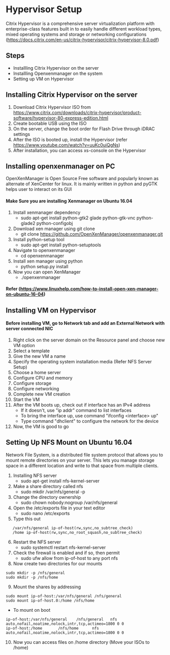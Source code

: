 # Hypervisor Setup

Citrix Hypervisor is a comprehensive server virtualization platform with enterprise-class features built in to easily handle different workload types, mixed operating systems and storage or networking configurations (https://docs.citrix.com/en-us/citrix-hypervisor/citrix-hypervisor-8.0.pdf)

## Steps

- Installling Citrix Hypervisor on the server
- Installling Openxenmanager on the system
- Setting up VM on Hypervisor

## Installing Citrix Hypervisor on the server

1. Download Citrix Hypervisor ISO from https://www.citrix.com/downloads/citrix-hypervisor/product-software/hypervisor-80-express-edition.html
2. Create bootable USB using the ISO
3. On the server, change the boot order for Flash Drive through iDRAC settings
4. After the ISO is booted up, install the Hypervisor (refer https://www.youtube.com/watch?v=uuKc0uiQgNs)
5. After installation, you can access xs-console on the Hypervisor

## Installing openxenmanager on PC

OpenXenManager is Open Source Free software and popularly known as alternate of XenCenter for linux. It is mainly written in python and pyGTK helps user to interact on its GUI

#### Make Sure you are installing Xenmanager on Ubuntu 16.04

1. Install xenmanager dependency
   - sudo apt-get install python-gtk2 glade python-gtk-vnc python-glade2 python-configobj
2. Download xen manager using git clone
   - git clone https://github.com/OpenXenManager/openxenmanager.git
3. Install python-setup tool
   - sudo apt-get install python-setuptools
4. Navigate to openxenmanager
   - cd openxenmanager
5. Install xen manager using python
   - python setup.py install
6. Now you can open XenManager
   - ./openxenmanager

#### Refer (https://www.linuxhelp.com/how-to-install-open-xen-manager-on-ubuntu-16-04)

## Installing VM on Hypervisor

#### Before installing VM, go to Network tab and add an External Network with server connected NIC

1. Right click on the server domain on the Resource panel and choose new VM option
2. Select a template
3. Give the new VM a name
4. Specify the operating system installation media (Refer NFS Server Setup)
5. Choose a home server
6. Configure CPU and memory
7. Configure storage
8. Configure networking
9. Complete new VM creation
10. Start the VM
11. After the VM boots up, check out if interface has an IPv4 address
    - If it doesn't, use "ip addr" command to list interfaces
    - To bring the interface up, use command "ifconfig <<interface>interface> up"
    - Type command "dhclient" to configure the network for the device
12. Now, the VM is good to go

## Setting Up NFS Mount on Ubuntu 16.04

Network File System, is a distributed file system protocol that allows you to mount remote directories on your server. This lets you manage storage space in a different location and write to that space from multiple clients.

1. Installing NFS server
   - sudo apt-get install nfs-kernel-server
2. Make a share directory called nfs
   - sudo mkdir /var/nfs/general -p
3. Change the directory ownership
   - sudo chown nobody:nogroup /var/nfs/general
4. Open the /etc/exports file in your text editor
   - sudo nano /etc/exports
5. Type this out

```
   /var/nfs/general ip-of-host(rw,sync,no_subtree_check)
   /home ip-of-host(rw,sync,no_root_squash,no_subtree_check)
```

6. Restart the NFS server
   - sudo systemctl restart nfs-kernel-server
7. Check the firewall is enabled and if so, then permit
   - sudo ufw allow from ip-of-host to any port nfs
8. Now create two directories for our mounts

```
sudo mkdir -p /nfs/general
sudo mkdir -p /nfs/home
```

9. Mount the shares by addressing

```
sudo mount ip-of-host:/var/nfs/general /nfs/general
sudo mount ip-of-host.0:/home /nfs/home
```

- To mount on boot

```
ip-of-host:/var/nfs/general    /nfs/general   nfs auto,nofail,noatime,nolock,intr,tcp,actimeo=1800 0 0
ip-of-host:/home       /nfs/home      nfs auto,nofail,noatime,nolock,intr,tcp,actimeo=1800 0 0
```

10. Now you can access files on /home directory (Move your ISOs to /home)
